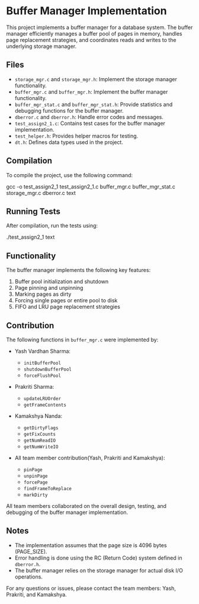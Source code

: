 # Buffer Manager Implementation

This project implements a buffer manager for a database system. The buffer manager efficiently manages a buffer pool of pages in memory, handles page replacement strategies, and coordinates reads and writes to the underlying storage manager.

## Files
- `storage_mgr.c` and `storage_mgr.h`: Implement the storage manager functionality.
- `buffer_mgr.c` and `buffer_mgr.h`: Implement the buffer manager functionality.
- `buffer_mgr_stat.c` and `buffer_mgr_stat.h`: Provide statistics and debugging functions for the buffer manager.
- `dberror.c` and `dberror.h`: Handle error codes and messages.
- `test_assign2_1.c`: Contains test cases for the buffer manager implementation.
- `test_helper.h`: Provides helper macros for testing.
- `dt.h`: Defines data types used in the project.

## Compilation
To compile the project, use the following command:

gcc -o test_assign2_1 test_assign2_1.c buffer_mgr.c buffer_mgr_stat.c storage_mgr.c dberror.c
text

## Running Tests
After compilation, run the tests using:

./test_assign2_1
text

## Functionality
The buffer manager implements the following key features:
1. Buffer pool initialization and shutdown
2. Page pinning and unpinning
3. Marking pages as dirty
4. Forcing single pages or entire pool to disk
5. FIFO and LRU page replacement strategies

## Contribution
The following functions in `buffer_mgr.c` were implemented by:

- Yash Vardhan Sharma:
    - `initBufferPool`
    - `shutdownBufferPool`
    - `forceFlushPool`

- Prakriti Sharma:
    - `updateLRUOrder`
    - `getFrameContents`

- Kamakshya Nanda:
    - `getDirtyFlags`
    - `getFixCounts`
    - `getNumReadIO`
    - `getNumWriteIO`

- All team member contribution(Yash, Prakriti and Kamakshya):
  - `pinPage`
  - `unpinPage`
  - `forcePage`
  - `findFrameToReplace`
  - `markDirty`

All team members collaborated on the overall design, testing, and debugging of the buffer manager implementation.

## Notes
- The implementation assumes that the page size is 4096 bytes (PAGE_SIZE).
- Error handling is done using the RC (Return Code) system defined in `dberror.h`.
- The buffer manager relies on the storage manager for actual disk I/O operations.

For any questions or issues, please contact the team members: Yash, Prakriti, and Kamakshya.

